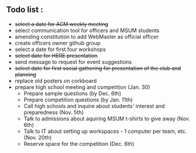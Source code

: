 Todo list :
-----------

+  ~~select a date for ACM weekly meeting~~
+  select communication tool for officers and MSUM students
+  amending constitution to add WebMaster as official officer 
+  create officers owner github group
+  select a date for first four workshops
+  ~~select date for HERE presentation~~
+  send message to request for event suggestions
+  ~~select date for first social gathering for presentation of the club and planning~~
+  replace old posters on corkboard
+  prepare high school meeting and competition (Jan. 30)
      +   Prepare sample questions (by Dec. 6th)
      +   Prepare competition questions (by Jan. 11th)
      +   Call high schools and inquire about students' interest and preparedness (Nov. 5th)
      +   Talk to admissions about aquiring MSUM t-shirts to give away (Nov. 6th)
      +   Talk to IT about setting up workspaces - 1 computer per team, etc. (Nov. 20th)
      +   Reserve space for the competition (Dec. 6th)
